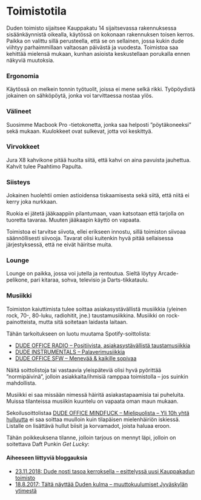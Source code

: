 # Toimistotila



Duden toimisto sijaitsee Kauppakatu 14 sijaitsevassa rakennuksessa sisäänkäynnistä oikealla, käytössä on kokonaan rakennuksen toisen kerros. Paikka on valittu sillä perusteella, että se on sellainen, jossa kukin dude viihtyy parhaimmillaan valtaosan päivästä ja vuodesta. Toimistoa saa kehittää mielensä mukaan, kunhan asioista keskustellaan porukalla ennen näkyviä muutoksia.

### Ergonomia

Käytössä on melkein tonnin työtuolit, joissa ei mene selkä rikki. Työpöydistä jokainen on sähköpöytä, jonka voi tarvittaessa nostaa ylös.

### Välineet

Suosimme Macbook Pro -tietokonetta, jonka saa helposti ”pöytäkoneeksi” sekä mukaan. Kuulokkeet ovat sulkevat, jotta voi keskittyä.

### Virvokkeet

Jura X8 kahvikone pitää huolta siitä, että kahvi on aina pavuista jauhettua. Kahvit tulee Paahtimo Papulta.

### Siisteys

Jokainen huolehtii omien astioidensa tiskaamisesta sekä siitä, että niitä ei kerry joka nurkkaan.

Ruokia ei jätetä jääkaappiin pilantumaan, vaan katsotaan että tarjolla on tuoretta tavaraa. Muuten jääkaapin käyttö on vapaata.

Toimistoa ei tarvitse siivota, ellei erikseen innostu, sillä toimiston siivoaa säännöllisesti siivooja. Tavarat olisi kuitenkin hyvä pitää sellaisessa järjestyksessä, että ne eivät häiritse muita.

### Lounge

Lounge on paikka, jossa voi jutella ja rentoutua. Sieltä löytyy Arcade-pelikone, pari kitaraa, sohva, televisio ja Darts-tikkataulu.

### Musiikki

Toimiston kaiuttimista tulee soittaa asiakasystävällistä musiikkia (yleinen rock, 70-, 80-luku, radiohitit, jne.) taustamusiikkina. Musiikki on rock-painotteista, mutta sitä soitetaan laidasta laitaan.

Tähän tarkoitukseen on luotu muutama Spotify-soittolista:

* [DUDE OFFICE RADIO – Positiivista, asiakasystävällistä taustamusiikkia](https://open.spotify.com/user/rolle-/playlist/0J11ocZ0b2OlVqc1pNOSdF)
* [DUDE INSTRUMENTALS – Palaverimusiikkia](https://open.spotify.com/user/rolle-/playlist/7pa8nmPlID8LbbRzkloG29)
* [DUDE OFFICE SFW – Menevää & kaikille sopivaa](https://open.spotify.com/user/rolle-/playlist/5fA771O0dGZC6503dBlQXU)

Näitä soittolistoja tai vastaavia yleispäteviä olisi hyvä pyörittää ”normipäivinä”, jolloin asiakkaita/ihmisiä ramppaa toimistolla – jos suinkin mahdollista.

Musiikki ei saa missään nimessä häiritä asiakastapaamisia tai puheluita. Muissa tilanteissa musiikin kuuntelu on vapaata oman maun mukaan.

Sekoilusoittolistaa [DUDE OFFICE MINDFUCK – Mielipuolista – Yli 10h yhtä hulluutta](https://open.spotify.com/user/rolle-/playlist/2Uqu1MqUhYHipkDGUX1HTh) ei saa soittaa muulloin kuin tilapäisen mielenhäiriön iskiessä. Listalle on lisättävä hullut biisit ja korvamadot, joista haluaa eroon.

Tähän poikkeuksena tilanne, jolloin tarjous on mennyt läpi, jolloin on soitettava Daft Punkin _Get Lucky_:

#### Aiheeseen liittyviä bloggauksia

* [23.11.2018: Dude nosti tasoa kerroksella – esittelyssä uusi Kauppakadun toimisto](https://www.dude.fi/dude-nosti-tasoa-kerroksella-esittelyssa-uusi-kauppakadun-toimisto)
* [18.8.2017: Tältä näyttää Duden kulma – muuttokuulumiset Jyväskylän ytimestä](https://www.dude.fi/talta-nayttaa-duden-kulma-muuttokuulumiset-jyvaskylan-ytimesta)
